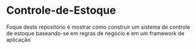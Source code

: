 Controle-de-Estoque
===================

Foque deste repositório é mostrar como construir um sistema de controle de estoque baseando-se em regras de negócio e em um framework de aplicação